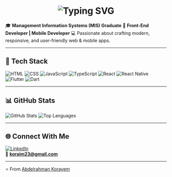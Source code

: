 <h1 align="center">
  <img src="https://readme-typing-svg.demolab.com?font=Fira+Code&pause=1000&color=2F81F7&center=true&vCenter=true&width=500&lines=Hi+there%2C+I'm+Abdelrahman+Korayem+%F0%9F%91%8B;Frontend+%26+Cross-Platform+Developer;Passionate+about+Clean+Code+%26+UI%2FUX" alt="Typing SVG" />
</h1>



</p>

🎓 **Management Information Systems (MIS) Graduate**
🎯 **Front-End Developer | Mobile Developer**
💻 Passionate about crafting modern, responsive, and user-friendly web & mobile apps.

---

## 🚀 Tech Stack

![HTML](https://img.shields.io/badge/HTML5-E34F26?style=for-the-badge\&logo=html5\&logoColor=white)
![CSS](https://img.shields.io/badge/CSS3-1572B6?style=for-the-badge\&logo=css3\&logoColor=white)
![JavaScript](https://img.shields.io/badge/JavaScript-F7DF1E?style=for-the-badge\&logo=javascript\&logoColor=black)
![TypeScript](https://img.shields.io/badge/TypeScript-3178C6?style=for-the-badge\&logo=typescript\&logoColor=white)
![React](https://img.shields.io/badge/React-61DAFB?style=for-the-badge\&logo=react\&logoColor=black)
![React Native](https://img.shields.io/badge/React%20Native-61DAFB?style=for-the-badge\&logo=react\&logoColor=black)
![Flutter](https://img.shields.io/badge/Flutter-02569B?style=for-the-badge\&logo=flutter\&logoColor=white)
![Dart](https://img.shields.io/badge/Dart-0175C2?style=for-the-badge\&logo=dart\&logoColor=white)

---

## 📊 GitHub Stats

![GitHub Stats](https://github-readme-stats.vercel.app/api?username=abdelrahman-korayem\&show_icons=true\&theme=tokyonight)
![Top Languages](https://github-readme-stats.vercel.app/api/top-langs/?username=abdelrahman-korayem\&layout=compact\&theme=tokyonight)

---

## 🌐 Connect With Me

[![LinkedIn](https://img.shields.io/badge/LinkedIn-0077B5?style=for-the-badge\&logo=linkedin\&logoColor=white)](https://www.linkedin.com/in/abdelrahman-korayem/)
<br>
📧 **[koraim23@gmail.com](mailto:https://www.linkedin.com/in/abdelrahman-korayem/)**

---

⭐ From [Abdelrahman Korayem](https://github.com/abdelrahman-korayem)
